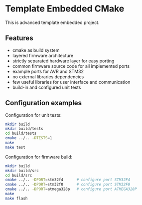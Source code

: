 # Template Embedded CMake
This is advanced template embedded project.

## Features
* cmake as build system
* layered firmware architecture
* strictly separated hardware layer for easy porting
* common firmware source code for all implemented ports
* example ports for AVR and STM32
* no external libraries dependencies
* few useful libraries for user interface and communication
* build-in and configured unit tests

## Configuration examples

Configuration for unit tests:

```bash
mkdir build
mkdir build/tests
cd build/tests
cmake ../.. -DTESTS=1
make
make test
```

Configuration for firmware build:

```bash
mkdir build
mkdir build/src
cd build/src
cmake ../.. -DPORT=stm32f4      # configure port STM32F4
cmake ../.. -DPORT=stm32f0      # configure port STM32F0
cmake ../.. -DPORT=atmega328p   # configure port ATMEGA328P
make
make flash
```
